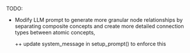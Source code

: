 TODO:

- Modify LLM prompt to generate more granular node relationships by separating composite concepts and create more detailed connection types between atomic concepts,

  ++ update system_message in setup_prompt() to enforce this
